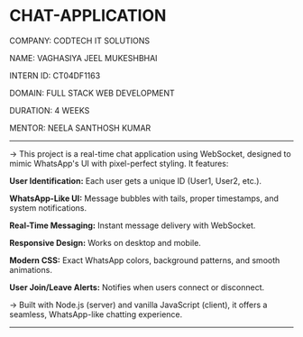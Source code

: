 # CHAT-APPLICATION

COMPANY: CODTECH IT SOLUTIONS

NAME: VAGHASIYA JEEL MUKESHBHAI

INTERN ID: CT04DF1163

DOMAIN: FULL STACK WEB DEVELOPMENT

DURATION: 4 WEEKS

MENTOR: NEELA SANTHOSH KUMAR

---

-> This project is a real-time chat application using WebSocket, designed to mimic WhatsApp's UI with pixel-perfect styling. It features:

**User Identification:** Each user gets a unique ID (User1, User2, etc.).

**WhatsApp-Like UI:** Message bubbles with tails, proper timestamps, and system notifications.

**Real-Time Messaging:** Instant message delivery with WebSocket.

**Responsive Design:** Works on desktop and mobile.

**Modern CSS:** Exact WhatsApp colors, background patterns, and smooth animations.

**User Join/Leave Alerts:** Notifies when users connect or disconnect.

-> Built with Node.js (server) and vanilla JavaScript (client), it offers a seamless, WhatsApp-like chatting experience.

---


